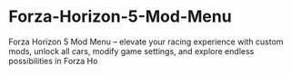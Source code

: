 # Forza-Horizon-5-Mod-Menu
Forza Horizon 5 Mod Menu – elevate your racing experience with custom mods, unlock all cars, modify game settings, and explore endless possibilities in Forza Ho
